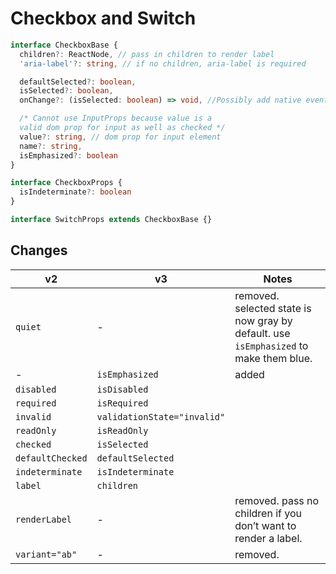 # Checkbox and Switch

```typescript
interface CheckboxBase {
  children?: ReactNode, // pass in children to render label
  'aria-label'?: string, // if no children, aria-label is required

  defaultSelected?: boolean,
  isSelected?: boolean,
  onChange?: (isSelected: boolean) => void, //Possibly add native event as arg?

  /* Cannot use InputProps because value is a
  valid dom prop for input as well as checked */
  value?: string, // dom prop for input element
  name?: string,
  isEmphasized?: boolean
}

interface CheckboxProps {
  isIndeterminate?: boolean
}

interface SwitchProps extends CheckboxBase {}
```

## Changes
| **v2**               | **v3**                            | **Notes**                                                                             |
| -------------------- | --------------------------------- | ------------------------------------------------------------------------------------- |
| `quiet`              | -                                 | removed. selected state is now gray by default. use `isEmphasized` to make them blue. |
| -                    | `isEmphasized`                    | added                                                                                 |
| `disabled`           | `isDisabled`                      |                                                                                       |
| `required`           | `isRequired`                      |                                                                                       |
| `invalid`            | `validationState="invalid"`       |                                                                                       |
| `readOnly`           | `isReadOnly`                      |                                                                                       |
| `checked`            | `isSelected`                      |                                                                                       |
| `defaultChecked`     | `defaultSelected`                 |                                                                                       |
| `indeterminate`      | `isIndeterminate`                 |                                                                                       |
| `label`              | `children`                        |                                                                                       |
| `renderLabel`        | -                                 | removed. pass no children if you don’t want to render a label.                        |
| `variant="ab"`       | -                                 | removed.                                                                              |
